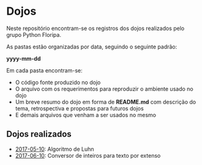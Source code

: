 # Dojos

Neste repositório encontram-se os registros dos dojos realizados pelo grupo Python Floripa.

As pastas estão organizadas por data, seguindo o seguinte padrão:

**yyyy-mm-dd**

Em cada pasta encontram-se:

* O código fonte produzido no dojo
* O arquivo com os requerimentos para reproduzir o ambiente usado no dojo
* Um breve resumo do dojo em forma de **README.md** com descrição do tema, retrospectiva e propostas para futuros dojos
* E demais arquivos que venham a ser usados no mesmo

## Dojos realizados

* [2017-05-10](2017-05-10): Algoritmo de Luhn
* [2017-06-10](2017-06-10): Conversor de inteiros para texto por extenso
